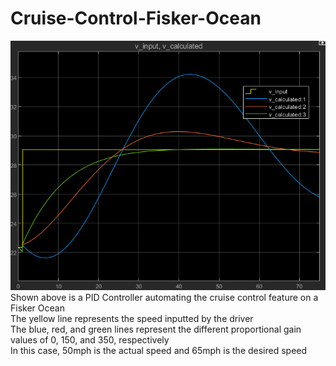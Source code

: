 # Cruise-Control-Fisker-Ocean
![](Images/graph.png)<br />
Shown above is a PID Controller automating the cruise control feature on a Fisker Ocean<br />
The yellow line represents the speed inputted by the driver<br />
The blue, red, and green lines represent the different proportional gain values of 0, 150, and 350, respectively<br />
In this case, 50mph is the actual speed and 65mph is the desired speed
